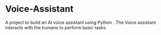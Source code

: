 # Voice-Assistant
A project to build an AI voice assistant using Python . The Voice assistant interacts with the humans to perform basic tasks.
